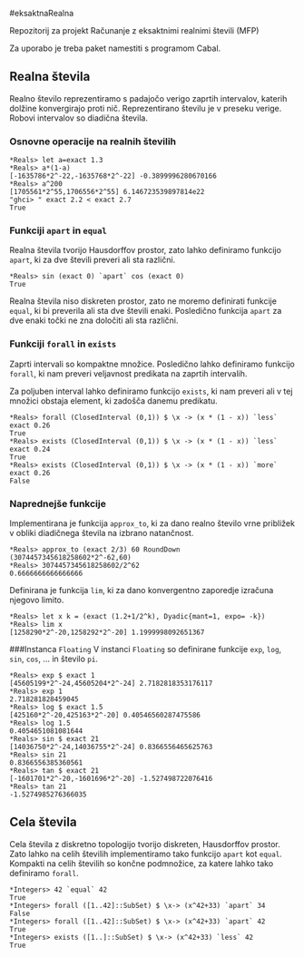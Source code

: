 #eksaktnaRealna

Repozitorij za projekt Računanje z eksaktnimi realnimi števili (MFP)

Za uporabo je treba paket namestiti s programom Cabal.

## Realna števila
Realno število reprezentiramo s padajočo verigo  zaprtih intervalov, katerih dolžine konvergirajo proti nič. Reprezentirano številu je v preseku verige. Robovi intervalov so diadična števila.
### Osnovne operacije na realnih številih
```
*Reals> let a=exact 1.3
*Reals> a*(1-a)
[-1635786*2^-22,-1635768*2^-22] -0.3899996280670166
*Reals> a^200
[1705561*2^55,1706556*2^55] 6.146723539897814e22
"ghci> " exact 2.2 < exact 2.7
True
```
### Funkciji `apart` in `equal`
Realna števila tvorijo Hausdorffov prostor, zato lahko definiramo funkcijo `apart`, ki za dve števili preveri ali sta različni. 
```
*Reals> sin (exact 0) `apart` cos (exact 0)
True
```
Realna števila niso diskreten prostor, zato ne moremo definirati funkcije `equal`, ki bi preverila ali sta dve števili enaki. Posledično funkcija `apart` za dve enaki točki ne zna določiti ali sta različni.
### Funkciji `forall` in `exists`
Zaprti intervali so kompaktne množice. Posledično lahko definiramo funkcijo `forall`, ki nam preveri veljavnost predikata na zaprtih intervalih. 

Za poljuben interval lahko definiramo funkcijo `exists`, ki nam preveri ali v tej množici obstaja element, ki zadošča danemu predikatu.
```
*Reals> forall (ClosedInterval (0,1)) $ \x -> (x * (1 - x)) `less` exact 0.26
True
*Reals> exists (ClosedInterval (0,1)) $ \x -> (x * (1 - x)) `less` exact 0.24
True
*Reals> exists (ClosedInterval (0,1)) $ \x -> (x * (1 - x)) `more` exact 0.26
False
```
### Naprednejše funkcije
Implementirana je funkcija `approx_to`, ki za dano realno število vrne približek v obliki diadičnega števila na izbrano natančnost. 
```
*Reals> approx_to (exact 2/3) 60 RoundDown
(3074457345618258602*2^-62,60)
*Reals> 3074457345618258602/2^62
0.6666666666666666
```
Definirana je funkcija `lim`, ki za dano konvergentno zaporedje izračuna njegovo limito. 
```
*Reals> let x k = (exact (1.2+1/2^k), Dyadic{mant=1, expo= -k})
*Reals> lim x
[1258290*2^-20,1258292*2^-20] 1.1999998092651367
```
###Instanca `Floating`
V instanci `Floating` so definirane funkcije `exp`, `log`, `sin`, `cos`, ... in število `pi`.
```
*Reals> exp $ exact 1
[45605199*2^-24,45605204*2^-24] 2.7182818353176117
*Reals> exp 1
2.718281828459045
*Reals> log $ exact 1.5
[425160*2^-20,425163*2^-20] 0.40546560287475586
*Reals> log 1.5
0.4054651081081644
*Reals> sin $ exact 21
[14036750*2^-24,14036755*2^-24] 0.8366556465625763
*Reals> sin 21
0.8366556385360561
*Reals> tan $ exact 21
[-1601701*2^-20,-1601696*2^-20] -1.527498722076416
*Reals> tan 21
-1.5274985276366035
```
## Cela števila
Cela števila z diskretno topologijo tvorijo diskreten, Hausdorffov prostor. Zato lahko na celih številih implementiramo tako funkcijo `apart` kot `equal`. Kompakti na celih številih so končne podmnožice, za katere lahko tako definiramo `forall`.
```
*Integers> 42 `equal` 42
True
*Integers> forall ([1..42]::SubSet) $ \x-> (x^42+33) `apart` 34
False
*Integers> forall ([1..42]::SubSet) $ \x-> (x^42+33) `apart` 42
True
*Integers> exists ([1..]::SubSet) $ \x-> (x^42+33) `less` 42
True
```
